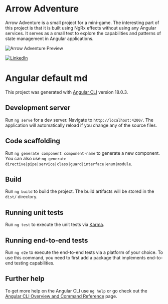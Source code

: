 # Arrow Adventure

Arrow Adventure is a small project for a mini-game. The interesting part of this project is that it is built using NgRx effects without using any Angular services. It serves as a small test to explore the capabilities and patterns of state management in Angular applications.

![Arrow Adventure Preview](https://i.imghippo.com/files/sBg7313Fl.png)

[![LinkedIn](https://img.shields.io/badge/Play%20Game-%230077B5.svg?logo=applearcade&logoColor=white)](https://jorge-code-sync.github.io/arrow-adventure/)

# Angular default md

This project was generated with [Angular CLI](https://github.com/angular/angular-cli) version 18.0.3.

## Development server

Run `ng serve` for a dev server. Navigate to `http://localhost:4200/`. The application will automatically reload if you change any of the source files.

## Code scaffolding

Run `ng generate component component-name` to generate a new component. You can also use `ng generate directive|pipe|service|class|guard|interface|enum|module`.

## Build

Run `ng build` to build the project. The build artifacts will be stored in the `dist/` directory.

## Running unit tests

Run `ng test` to execute the unit tests via [Karma](https://karma-runner.github.io).

## Running end-to-end tests

Run `ng e2e` to execute the end-to-end tests via a platform of your choice. To use this command, you need to first add a package that implements end-to-end testing capabilities.

## Further help

To get more help on the Angular CLI use `ng help` or go check out the [Angular CLI Overview and Command Reference](https://angular.dev/tools/cli) page.
